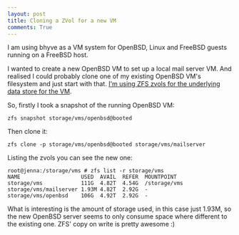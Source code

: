 ```yaml
---
layout: post
title: Cloning a ZVol for a new VM
comments: True
---
```


I am using bhyve as a VM system for OpenBSD, Linux and FreeBSD guests running on a FreeBSD host.

I wanted to create a new OpenBSD VM to set up a local mail server VM. And realised I could probably clone one of my existing OpenBSD VM's filesystem and just start with that. [I'm using ZFS zvols for the underlying data store for the VM](https://www.geeklan.co.uk/?p=1521).

So, firstly I took a snapshot of the running OpenBSD VM:

```
zfs snapshot storage/vms/openbsd@booted
```

Then clone it:

```
zfs clone -p storage/vms/openbsd@booted storage/vms/mailserver
```

Listing the zvols you can see the new one:

```
root@jenna:/storage/vms # zfs list -r storage/vms
NAME                   USED  AVAIL  REFER  MOUNTPOINT
storage/vms            111G  4.82T  4.54G  /storage/vms
storage/vms/mailserver 1.93M 4.82T  2.92G  -
storage/vms/openbsd    106G  4.92T  2.92G  -
```

What is interesting is the amount of storage used, in this case just 1.93M, so the new OpenBSD server seems to only consume space where different to the existing one. ZFS' copy on write is pretty awesome :)


